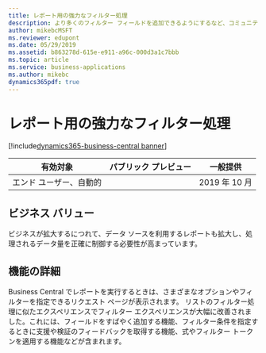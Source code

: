 ```yaml
---
title: レポート用の強力なフィルター処理
description: より多くのフィルター フィールドを追加できるようにするなど、コミュニティのトップ リクエストのいくつかに対処して、レポートのフィルター処理エクスペリエンスを改善しています。
author: mikebcMSFT
ms.reviewer: edupont
ms.date: 05/29/2019
ms.assetid: b863278d-615e-e911-a96c-000d3a1c7bbb
ms.topic: article
ms.service: business-applications
ms.author: mikebc
dynamics365pdf: true
---
```

# レポート用の強力なフィルター処理
[!include[dynamics365-business-central banner](../includes/dynamics365-business-central.md)]

| 有効対象    |  パブリック プレビュー | 一般提供 | 
| ---------- | ---------- |---------- |
|エンド ユーザー、自動的|| 2019 年 10 月|


## ビジネス バリュー
<!-- bv start -->
ビジネスが拡大するにつれて、データ ソースを利用するレポートも拡大し、処理されるデータ量を正確に制御する必要性が高まっています。
<!-- bv end -->



## 機能の詳細
<!--feature detail start -->
Business Central でレポートを実行するときは、さまざまなオプションやフィルターを指定できるリクエスト ページが表示されます。 リストのフィルター処理に似たエクスペリエンスでフィルター エクスペリエンスが大幅に改善されました。これには、フィールドをすばやく追加する機能、フィルター条件を指定するときに支援や検証のフィードバックを取得する機能、式やフィルター トークンを適用する機能などが含まれます。

<!--note from editor: If you have "includes" in the sentence, you don't also need "and more". -->

<!--feature detail end -->










